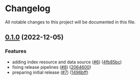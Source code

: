 # Changelog

All notable changes to this project will be documented in this file.

## [0.1.0](https://github.com/atanaspam/terraform-provider-splunkacs/compare/v0.0.2...v0.1.0) (2022-12-05)


### Features

* adding index resource and data source ([#6](https://github.com/atanaspam/terraform-provider-splunkacs/issues/6)) ([4fb85bc](https://github.com/atanaspam/terraform-provider-splunkacs/commit/4fb85bccc8a8c665c275a35a0068ee60033aa199))
* fixing release pipelines ([#8](https://github.com/atanaspam/terraform-provider-splunkacs/issues/8)) ([2064600](https://github.com/atanaspam/terraform-provider-splunkacs/commit/206460057a6de68ecd172fcd73d43085e9d09869))
* preparing initial release ([#7](https://github.com/atanaspam/terraform-provider-splunkacs/issues/7)) ([1496bff](https://github.com/atanaspam/terraform-provider-splunkacs/commit/1496bff441d51b8534675d613e5b4946cadb9d92))
